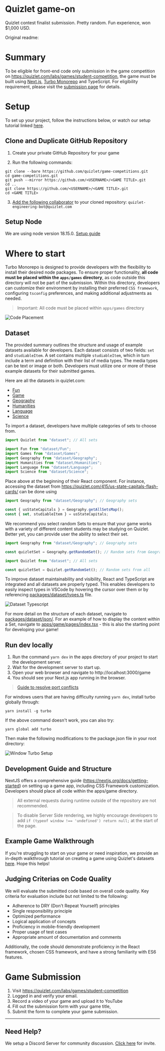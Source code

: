 # Quizlet game-on
Quizlet contest finalist submission. Pretty random. Fun experience, won $1,000 USD.

Original readme:

# Summary

To be eligible for front-end code only submission in the game competition on https://quizlet.com/labs/games/student-competition, the game must be built using [Next.js](https://nextjs.org), [Turbo Monorepo](https://github.com/vercel/turbo) and TypeScript. For eligibility requirement, please visit the [submission page](https://quizlet.com/labs/games/student-competition) for details.

# Setup

To set up your project, follow the instructions below, or watch our setup tutorial linked [here](https://youtu.be/RBuMYfOQlFE).

## Clone and Duplicate GitHub Repository

1. Create your private GitHub Repository for your game

2. Run the following commands:

```shell
git clone --bare https://github.com/quizlet/game-competitions.git
cd game-competitions.git
git push --mirror https://github.com/<USERNAME>/<GAME TITLE>.git
cd ..
git clone https://github.com/<USERNAME>/<GAME TITLE>.git
cd <GAME TITLE>
```

3. [Add the following collaborator](https://docs.github.com/en/account-and-profile/setting-up-and-managing-your-personal-account-on-github/managing-access-to-your-personal-repositories/inviting-collaborators-to-a-personal-repository) to your cloned repository: `quizlet-engineering-bot@quizlet.com`

## Setup Node

We are using node version 18.15.0. [Setup guide](/docs/SETUP_NODE.md)

# Where to start

Turbo Monorepo is designed to provide developers with the flexibility to install their desired node packages. To ensure proper functionality, **all code must be placed within the `apps/games` directory**, as code outside this directory will not be part of the submission. Within this directory, developers can customize their environment by installing their preferred `CSS framework`, configuring `tsconfig` preferences, and making additional adjustments as needed.

> Important: All code must be placed within `apps/games` directory

![Code Placement](/apps/home/public/CodePlacement.png)

## Dataset

The provided summary outlines the structure and usage of example datasets available for developers. Each dataset consists of two fields: `set` and `studiableItem`. A set contains multiple `studiableItem`, which in turn include a term and definition with their list of media types. The media types can be text or image or both. Developers must utilize one or more of these example datasets for their submitted games.

Here are all the datasets in quizlet.com:

- [Fun](https://quizlet.com/QEngBot/folders/game-competitions-fun/sets)
- [Game](https://quizlet.com/QEngBot/folders/game-competitions-games/sets)
- [Geography](https://quizlet.com/QEngBot/folders/game-competitions-geography/sets)
- [Humanities](https://quizlet.com/QEngBot/folders/game-competitions-humanities/sets)
- [Language](https://quizlet.com/QEngBot/folders/game-competitions-language/sets)
- [Science](https://quizlet.com/QEngBot/folders/game-competitions-science/sets)

To import a dataset, developers have multiple categories of sets to choose from.

```typescript
import Quizlet from "dataset"; // All sets

import Fun from "dataset/Fun";
import Games from "dataset/Games";
import Geography from "dataset/Geography";
import Humanities from "dataset/Humanities";
import Language from "dataset/Language";
import Science from "dataset/Science";
```

Place above at the beginning of their React component. For instance, accessing the dataset from https://quizlet.com/415/us-state-capitals-flash-cards/ can be done using

```typescript
import Geography from "dataset/Geography"; // Geography sets

const { usStateCapitals } = Geography.getAllSetsMap();
const { set, studiableItem } = usStateCapitals;
```

We recommend you select random Sets to ensure that your game works with a variety of different content students may be studying on Quizlet. Better yet, you can provide user the ability to select their set.

```typescript
import Geography from "dataset/Geography"; // Geography sets

const quizletSet = Geography.getRandomSet(); // Random sets from Geography
```

```typescript
import Quizlet from "dataset"; // All sets

const quizletSet = Quizlet.getRandomSet(); // Random sets from all
```

To improve dataset maintainability and visibility, React and TypeScript are integrated and all datasets are properly typed. This enables developers to easily inspect types in VSCode by hovering the cursor over them or by referencing [packages/dataset/types.ts](/packages/dataset/types.ts) file.

![Dataset Typescript](/apps/home/public/DataSet.png)

For more detail on the structure of each dataset, navigate to [packages/dataset/json/](/packages/dataset/json/). For an example of how to display the content within a Set, navigate to [apps/game/pages/index.tsx](apps/game/pages/index.tsx) - this is also the starting point for developing your game!

## Run dev locally

1. Run the command `yarn dev` in the apps directory of your project to start the development server.
2. Wait for the development server to start up.
3. Open your web browser and navigate to http://localhost:3000/game
4. You should see your Next.js app running in the browser.

> [Guide to resolve port conflicts](/docs/PORT_ISSUES.md)

For windows users that are having difficulty running `yarn dev`, install turbo globally through:

```
yarn install -g turbo
```

If the above command doesn't work, you can also try:

```
yarn global add turbo
``` 

Then make the following modifications to the package.json file in your root directory:

![Window Turbo Setup](/apps/home/public/WindowsSetup.png)

## Development Guide and Structure

NextJS offers a comprehensive guide (https://nextjs.org/docs/getting-started) on setting up a game app, including CSS Framework customization. Developers should place all code within the apps/game directory.

> All external requests during runtime outside of the repository are not recommended.

> To disable Server Side rendering, we highly encourage developers to add `if (typeof window !== 'undefined') return null;` at the start of the page.

## Example Game Walkthrough

If you're struggling to start on your game or need inspiration, we provide an in-depth walkthrough tutorial on creating a game using Quizlet's datasets [here](https://youtu.be/LqTuk61aivo). Hope this helps!

## Judging Criterias on Code Quality

We will evaluate the submitted code based on overall code quality. Key criteria for evaluation include but not limited to the following:

- Adherence to DRY (Don't Repeat Yourself) principles
- Single responsibility principle
- Optimized performance
- Logical application of concepts
- Proficiency in mobile-friendly development
- Proper usage of test cases
- Appropriate amount of documentation and comments

Additionally, the code should demonstrate proficiency in the React framework, chosen CSS framework, and have a strong familiarity with ES6 features.

# Game Submission

1. Visit https://quizlet.com/labs/games/student-competition
2. Logged in and verify your email.
3. Record a video of your game and upload it to YouTube
4. Fill out the submission form with your game title,
5. Submit the form to complete your game submission.

---

## Need Help?

We setup a Discord Server for community discussion. [Click here](https://discord.gg/FpnefgDRqN) for invite.

